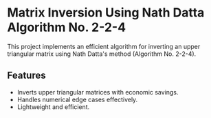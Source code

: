 # Matrix Inversion Using Nath Datta Algorithm No. 2-2-4

This project implements an efficient algorithm for inverting an upper triangular matrix using Nath Datta's method (Algorithm No. 2-2-4). 

## Features
- Inverts upper triangular matrices with economic savings.
- Handles numerical edge cases effectively.
- Lightweight and efficient.